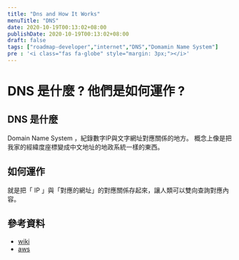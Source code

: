 ```yaml
---
title: "Dns and How It Works"
menuTitle: "DNS"
date: 2020-10-19T00:13:02+08:00
publishDate: 2020-10-19T00:13:02+08:00
draft: false
tags: ["roadmap-developer","internet","DNS","Domamin Name System"]
pre : '<i class="fas fa-globe" style="margin: 3px;"></i>'
---
```

# DNS 是什麼 ? 他們是如何運作 ?

## DNS 是什麼
Domain Name System ，紀錄數字IP與文字網址對應關係的地方。
概念上像是把我家的經緯度座標變成中文地址的地政系統一樣的東西。

## 如何運作
就是把「 IP 」與「對應的網址」的對應關係存起來，讓人類可以雙向查詢對應內容。

## 參考資料
- [wiki](https://zh.wikipedia.org/wiki/%E5%9F%9F%E5%90%8D%E7%B3%BB%E7%BB%9F)
- [aws](https://aws.amazon.com/tw/route53/what-is-dns/)
